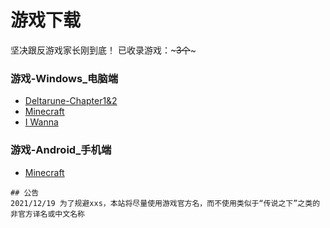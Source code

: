 # 游戏下载
坚决跟反游戏家长刚到底！
已收录游戏：~~~3个~~~
### 游戏-Windows_电脑端
- [Deltarune-Chapter1&2](https://ouyanghongqian.top/game/deltarune)
- [Minecraft](https://ouyanghongqian.top/game/minecraft)
- [I Wanna](https://ouyanghongqian.top/game/iwanna)
### 游戏-Android_手机端
- [Minecraft](https://ouyanghongqian.top/game/minecraft)
~~~<https://ouyanghongqian.top/ISD>上也有一些游戏，君可以去看看~~~
## 公告
2021/12/19 为了规避xxs，本站将尽量使用游戏官方名，而不使用类似于“传说之下”之类的非官方译名或中文名称
